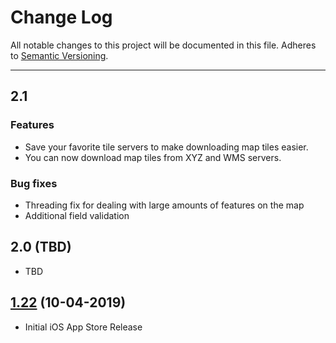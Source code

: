 # Change Log
All notable changes to this project will be documented in this file.
Adheres to [Semantic Versioning](http://semver.org/).

---
## 2.1
### Features
* Save your favorite tile servers to make downloading map tiles easier.
* You can now download map tiles from XYZ and WMS servers.

### Bug fixes
* Threading fix for dealing with large amounts of features on the map
* Additional field validation


## 2.0 (TBD)

* TBD

## [1.22](https://github.com/ngageoint/geopackage-mapcache-ios/releases/tag/1.22) (10-04-2019)

* Initial iOS App Store Release
